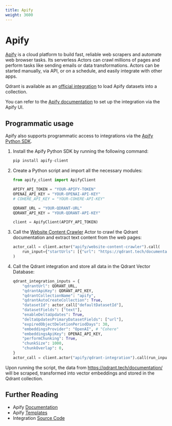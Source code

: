 ```yaml
---
title: Apify 
weight: 3600
---
```


# Apify

[Apify](https://apify.com/) is a cloud platform to build fast, reliable web scrapers and automate web browser tasks. Its serverless Actors can crawl millions of pages and perform tasks like sending emails or data transformations. Actors can be started manually, via API, or on a schedule, and easily integrate with other apps.

Qdrant is available as an [official integration](https://apify.com/apify/qdrant-integration) to load Apify datasets into a collection.

You can refer to the [Apify documentation](https://docs.apify.com/platform/integrations/qdrant) to set up the integration via the Apify UI.

## Programmatic usage

Apify also supports programmatic access to integrations via the [Apify Python SDK](https://docs.apify.com/sdk/python/).

1. Install the Apify Python SDK by running the following command:

    ```py
    pip install apify-client
    ```

2. Create a Python script and import all the necessary modules:

    ```python
    from apify_client import ApifyClient

    APIFY_API_TOKEN = "YOUR-APIFY-TOKEN"
    OPENAI_API_KEY = "YOUR-OPENAI-API-KEY"
    # COHERE_API_KEY = "YOUR-COHERE-API-KEY"

    QDRANT_URL = "YOUR-QDRANT-URL"
    QDRANT_API_KEY = "YOUR-QDRANT-API-KEY"

    client = ApifyClient(APIFY_API_TOKEN)
    ```

3. Call the [Website Content Crawler](https://apify.com/apify/website-content-crawler) Actor to crawl the Qdrant documentation and extract text content from the web pages:

    ```python
    actor_call = client.actor("apify/website-content-crawler").call(
        run_input={"startUrls": [{"url": "https://qdrant.tech/documentation/"}]}
    )
    ```

4. Call the Qdrant integration and store all data in the Qdrant Vector Database:

    ```python
    qdrant_integration_inputs = {
        "qdrantUrl": QDRANT_URL,
        "qdrantApiKey": QDRANT_API_KEY,
        "qdrantCollectionName": "apify",
        "qdrantAutoCreateCollection": True,
        "datasetId": actor_call["defaultDatasetId"],
        "datasetFields": ["text"],
        "enableDeltaUpdates": True,
        "deltaUpdatesPrimaryDatasetFields": ["url"],
        "expiredObjectDeletionPeriodDays": 30,
        "embeddingsProvider": "OpenAI", # "Cohere"
        "embeddingsApiKey": OPENAI_API_KEY,
        "performChunking": True,
        "chunkSize": 1000,
        "chunkOverlap": 0,
    }
    actor_call = client.actor("apify/qdrant-integration").call(run_input=qdrant_integration_inputs)

    ```

Upon running the script, the data from <https://qdrant.tech/documentation/> will be scraped, transformed into vector embeddings and stored in the Qdrant collection.

## Further Reading

- Apify [Documentation](https://docs.apify.com/)
- Apify [Templates](https://apify.com/templates)
- Integration [Source Code](https://github.com/apify/actor-vector-database-integrations)
